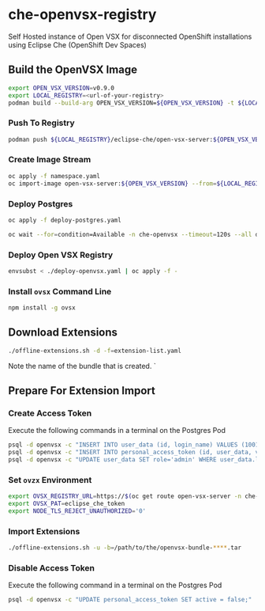 # che-openvsx-registry

Self Hosted instance of Open VSX for disconnected OpenShift installations using Eclipse Che (OpenShift Dev Spaces)

## Build the OpenVSX Image

```bash
export OPEN_VSX_VERSION=v0.9.0
export LOCAL_REGISTRY=<url-of-your-registry>
podman build --build-arg OPEN_VSX_VERSION=${OPEN_VSX_VERSION} -t ${LOCAL_REGISTRY}/eclipse-che/open-vsx-server:${OPEN_VSX_VERSION} .
```

### Push To Registry

```bash
podman push ${LOCAL_REGISTRY}/eclipse-che/open-vsx-server:${OPEN_VSX_VERSION}
```

### Create Image Stream

```bash
oc apply -f namespace.yaml
oc import-image open-vsx-server:${OPEN_VSX_VERSION} --from=${LOCAL_REGISTRY}/eclipse-che/open-vsx-server:${OPEN_VSX_VERSION} --confirm -n che-openvsx
```

### Deploy Postgres

```bash
oc apply -f deploy-postgres.yaml
```

```bash
oc wait --for=condition=Available -n che-openvsx --timeout=120s --all deployments
```

### Deploy Open VSX Registry

```bash
envsubst < ./deploy-openvsx.yaml | oc apply -f -
```

### Install `ovsx` Command Line

```bash
npm install -g ovsx
```

## Download Extensions

```bash
./offline-extensions.sh -d -f=extension-list.yaml 
```

Note the name of the bundle that is created. `

## Prepare For Extension Import

### Create Access Token

Execute the following commands in a terminal on the Postgres Pod

```bash
psql -d openvsx -c "INSERT INTO user_data (id, login_name) VALUES (1001, 'eclipse-che');"
psql -d openvsx -c "INSERT INTO personal_access_token (id, user_data, value, active, created_timestamp, accessed_timestamp, description) VALUES (1001, 1001, 'eclipse_che_token', true, current_timestamp, current_timestamp, 'extensions');"
psql -d openvsx -c "UPDATE user_data SET role='admin' WHERE user_data.login_name='eclipse-che';"
```

### Set `ovzx` Environment

```bash
export OVSX_REGISTRY_URL=https://$(oc get route open-vsx-server -n che-openvsx -o jsonpath={.spec.host})
export OVSX_PAT=eclipse_che_token
export NODE_TLS_REJECT_UNAUTHORIZED='0'
```

### Import Extensions

```bash
./offline-extensions.sh -u -b=/path/to/the/openvsx-bundle-****.tar
```

### Disable Access Token

Execute the following command in a terminal on the Postgres Pod

```bash
psql -d openvsx -c "UPDATE personal_access_token SET active = false;"
```
